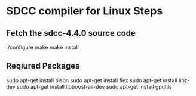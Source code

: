 <h1> SDCC compiler for Linux Steps </h1>

<h2> Fetch the  sdcc-4.4.0 source code </h2>
<p>
./configure 
make 
make install
</p>

<h2> Reqiured Packages </h2>

<p>
sudo apt-get install bison
sudo apt-get install flex
sudo apt-get install libz-dev
sudo apt-get install libboost-all-dev
sudo apt-get install gputils
</p>


